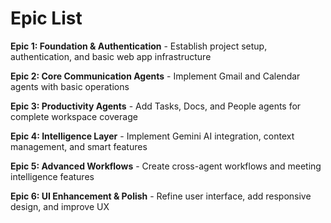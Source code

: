 # Epic List

**Epic 1: Foundation & Authentication** - Establish project setup, authentication, and basic web app infrastructure

**Epic 2: Core Communication Agents** - Implement Gmail and Calendar agents with basic operations

**Epic 3: Productivity Agents** - Add Tasks, Docs, and People agents for complete workspace coverage

**Epic 4: Intelligence Layer** - Implement Gemini AI integration, context management, and smart features

**Epic 5: Advanced Workflows** - Create cross-agent workflows and meeting intelligence features

**Epic 6: UI Enhancement & Polish** - Refine user interface, add responsive design, and improve UX
